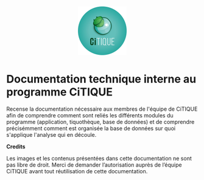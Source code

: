 <h1 align="center"><img src="docs/_images/citique_logo.png" width="128"/></h1>


# Documentation technique interne au programme CiTIQUE

Recense la documentation nécessaire aux membres de l'équipe de CiTIQUE afin de comprendre comment sont reliés les différents modules du programme (application, tiquothèque, base de données) et de comprendre précisémment comment est organisée la base de données sur quoi s'applique l'analyse qui en découle.


**Credits** 

Les images et les contenus présentées dans cette documentation ne sont pas libre de droit. Merci de demander l’autorisation auprès de l’équipe CiTIQUE avant tout réutilisation de cette documentation.
